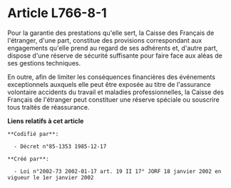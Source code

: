 # Article L766-8-1

Pour la garantie des prestations qu'elle sert, la Caisse des Français de l'étranger, d'une part, constitue des provisions
correspondant aux engagements qu'elle prend au regard de ses adhérents et, d'autre part, dispose d'une réserve de sécurité
suffisante pour faire face aux aléas de ses gestions techniques.

En outre, afin de limiter les conséquences financières des événements exceptionnels auxquels elle peut être exposée au titre
de l'assurance volontaire accidents du travail et maladies professionnelles, la Caisse des Français de l'étranger peut
constituer une réserve spéciale ou souscrire tous traités de réassurance.

**Liens relatifs à cet article**

	**Codifié par**:

	  - Décret n°85-1353 1985-12-17

	**Créé par**:

	  - Loi n°2002-73 2002-01-17 art. 19 II 17° JORF 18 janvier 2002 en vigueur le 1er janvier 2002

